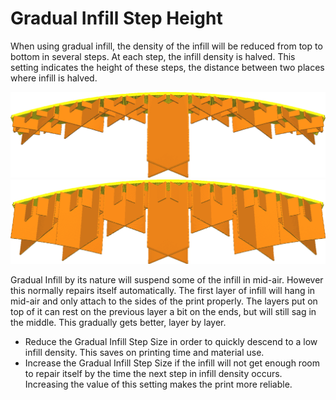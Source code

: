 Gradual Infill Step Height
====
When using gradual infill, the density of the infill will be reduced from top to bottom in several steps. At each step, the infill density is halved. This setting indicates the height of these steps, the distance between two places where infill is halved.

<!--screenshot {
"image_path": "gradual_infill_step_height_small.png",
"models": [{"script": "curved_top.scad"}],
"camera_position": [0, 137, -62],
"settings": {
    "wall_line_count": 0,
    "bottom_layers": 0,
    "gradual_infill_steps": 3,
    "gradual_infill_step_height": 1.5
},
"colours": 16
}-->
<!--screenshot {
"image_path": "gradual_infill_step_height_large.png",
"models": [{"script": "curved_top.scad"}],
"camera_position": [0, 137, -62],
"settings": {
    "wall_line_count": 0,
    "bottom_layers": 0,
    "gradual_infill_steps": 3,
    "gradual_infill_step_height": 5
},
"colours": 16
}-->
![Gradual Infill Step Height of 1.5mm](../images/gradual_infill_step_height_small.png)
![Gradual Infill Step Height of 5mm](../images/gradual_infill_step_height_large.png)

Gradual Infill by its nature will suspend some of the infill in mid-air. However this normally repairs itself automatically. The first layer of infill will hang in mid-air and only attach to the sides of the print properly. The layers put on top of it can rest on the previous layer a bit on the ends, but will still sag in the middle. This gradually gets better, layer by layer.

* Reduce the Gradual Infill Step Size in order to quickly descend to a low infill density. This saves on printing time and material use.
* Increase the Gradual Infill Step Size if the infill will not get enough room to repair itself by the time the next step in infill density occurs. Increasing the value of this setting makes the print more reliable.